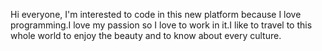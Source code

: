 Hi everyone,
  I'm interested to code in this new platform because I love programming.I love my passion so I love to work in it.I like to travel to this whole world to enjoy the beauty and to know about every culture.
